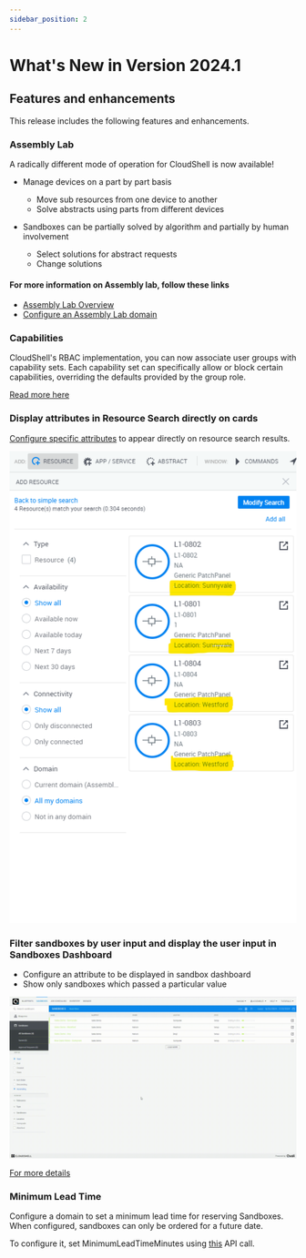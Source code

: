 ```yaml
---
sidebar_position: 2
---
```


What's New in Version 2024.1
============================

## Features and enhancements

This release includes the following features and enhancements.

### Assembly Lab

A radically different mode of operation for CloudShell is now available!

- Manage devices on a part by part basis
    - Move sub resources from one device to another
    - Solve abstracts using parts from different devices

- Sandboxes can be partially solved by algorithm and partially by human involvement
    - Select solutions for abstract requests
    - Change solutions


#### For more information on Assembly lab, follow these links

- [Assembly Lab Overview](../admin/setting-up-cloudshell/cloudshell-configuration-options/assembly-lab/index.md)
- [Configure an Assembly Lab domain](../admin/setting-up-cloudshell/cloudshell-configuration-options/assembly-lab/configure-assembly-lab-domain.md)

### Capabilities

CloudShell's RBAC implementation, you can now associate user groups with capability sets.
Each capability set can specifically allow or block certain capabilities, overriding the defaults provided by the group role.

[Read more here](../admin/setting-up-cloudshell/cloudshell-configuration-options/capabilities/index.md)

### Display attributes in Resource Search directly on cards

[Configure specific attributes](../admin/setting-up-cloudshell/cloudshell-configuration-options/resource-search-customizations.md) to appear directly on resource search results.

![SearchResultsWithAttribute](../../static/Images/Admin-Guide/ResourceSearchCustomization/SearchResultsWithLocation.png)

### Filter sandboxes by user input and display the user input in Sandboxes Dashboard

- Configure an attribute to be displayed in sandbox dashboard
- Show only sandboxes which passed a particular value

![Sandbox Dashboard Customization](../../static/Images/Admin-Guide/CustomizingSandboxesDashboard/filter.gif)

[For more details](../admin/setting-up-cloudshell/cloudshell-configuration-options/customizing-sandboxes-dashboard.md)

### Minimum Lead Time

Configure a domain to set a minimum lead time for reserving Sandboxes.
When configured, sandboxes can only be ordered for a future date.

To configure it, set MinimumLeadTimeMinutes using [this](../api-guide/cs-admin-rest-api/edit-domain.md) API call.